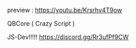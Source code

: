 
preview : https://youtu.be/Krsrhv4T9ow

QBCore ( Crazy Script )


JS-Dev!!!!!
https://discord.gg/Rr3ufPf9CW
